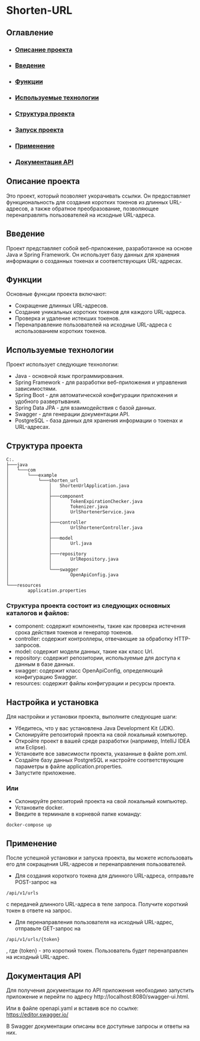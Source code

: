 # Shorten-URL
## Оглавление
* ### [Описание проекта](#defenition)
* ### [Введение](#introduction)
* ### [Функции](#mainfunctions)
* ### [Используемые технологии](#technologies)
* ### [Структура проекта](#structure)
* ### [Запуск проекта](#setup)
* ### [Применение](#usage)
* ### [Документация API](#api)

## Описание проекта <a name="defenition"></a>
Это проект, который позволяет укорачивать ссылки. Он предоставляет функциональность для создания коротких токенов из длинных URL-адресов, а также обратное преобразование, позволяющее перенаправлять пользователей на исходные URL-адреса.

## Введение <a name="introduction"></a>
Проект представляет собой веб-приложение, разработанное на основе Java и Spring Framework. Он использует базу данных для хранения информации о созданных токенах и соответствующих URL-адресах.

## Функции <a name="mainfunctions"></a>
Основные функции проекта включают:

* Сокращение длинных URL-адресов.
* Создание уникальных коротких токенов для каждого URL-адреса.
* Проверка и удаление истекших токенов.
* Перенаправление пользователей на исходные URL-адреса с использованием коротких токенов.

## Используемые технологии <a name="technologies"></a>
Проект использует следующие технологии:

* Java - основной язык программирования.
* Spring Framework - для разработки веб-приложения и управления зависимостями.
* Spring Boot - для автоматической конфигурации приложения и удобного развертывания.
* Spring Data JPA - для взаимодействия с базой данных.
* Swagger - для генерации документации API.
* PostgreSQL - база данных для хранения информации о токенах и URL-адресах.

## Структура проекта <a name="structure"></a>
```linux
C:.
├───java
│   └───com
│       └───example
│           └───shorten_url
│               │   ShortenUrlApplication.java
│               │
│               ├───component
│               │       TokenExpirationChecker.java
│               │       Tokenizer.java
│               │       UrlShortenerService.java
│               │
│               ├───controller
│               │       UrlShortenerController.java
│               │
│               ├───model
│               │       Url.java
│               │
│               ├───repository
│               │       UrlRepository.java
│               │
│               └───swagger
│                       OpenApiConfig.java
│
└───resources
        application.properties
```

### Структура проекта состоит из следующих основных каталогов и файлов:


* component: содержит компоненты, такие как проверка истечения срока действия токенов и генератор токенов.
* controller: содержит контроллеры, отвечающие за обработку HTTP-запросов.
* model: содержит модели данных, такие как класс Url.
* repository: содержит репозитории, используемые для доступа к данным в базе данных.
* swagger: содержит класс OpenApiConfig, определяющий конфигурацию Swagger.
* resources: содержит файлы конфигурации и ресурсы проекта.


## Настройка и установка <a name="setup"></a>
Для настройки и установки проекта, выполните следующие шаги:

* Убедитесь, что у вас установлена Java Development Kit (JDK).
* Склонируйте репозиторий проекта на свой локальный компьютер.
* Откройте проект в вашей среде разработки (например, IntelliJ IDEA или Eclipse).
* Установите все зависимости проекта, указанные в файле pom.xml.
* Создайте базу данных PostgreSQL и настройте соответствующие параметры в файле application.properties.
* Запустите приложение.


### Или

* Склонируйте репозиторий проекта на свой локальный компьютер.
* Установите docker.
* Введите в терминале в корневой папке команду:
```linux
docker-compose up
```
## Применение  <a name="usage"></a>
После успешной установки и запуска проекта, вы можете использовать его для сокращения URL-адресов и перенаправления пользователей.

* Для создания короткого токена для длинного URL-адреса, отправьте POST-запрос на
```
/api/v1/urls
```
с передачей длинного URL-адреса в теле запроса. Получите короткий токен в ответе на запрос.


* Для перенаправления пользователя на исходный URL-адрес, отправьте GET-запрос на
```
/api/v1/urls/{token}
```
, где {token} - это короткий токен. Пользователь будет перенаправлен на исходный URL-адрес.
## Документация API <a name="api"></a>
Для получения документации по API приложения необходимо запустить приложение и перейти по адресу http://localhost:8080/swagger-ui.html.


Или в файле openapi.yaml и вставив все по ссылке: https://editor.swagger.io/


В Swagger документации описаны все доступные запросы и ответы на них.

